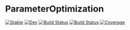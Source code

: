 # ParameterOptimization

[![Stable](https://img.shields.io/badge/docs-stable-blue.svg)](https://JuliaSmoothOptimizers.github.io/ParameterOptimization.jl/stable)
[![Dev](https://img.shields.io/badge/docs-dev-blue.svg)](https://JuliaSmoothOptimizers.github.io/ParameterOptimization.jl/dev)
[![Build Status](https://github.com/JuliaSmoothOptimizers/ParameterOptimization.jl/workflows/CI/badge.svg)](https://github.com/JuliaSmoothOptimizers/ParameterOptimization.jl/actions)
[![Build Status](https://api.cirrus-ci.com/github/JuliaSmoothOptimizers/ParameterOptimization.jl.svg)](https://cirrus-ci.com/github/JuliaSmoothOptimizers/ParameterOptimization.jl)
[![Coverage](https://codecov.io/gh/JuliaSmoothOptimizers/ParameterOptimization.jl/branch/master/graph/badge.svg)](https://codecov.io/gh/JuliaSmoothOptimizers/ParameterOptimization.jl)
